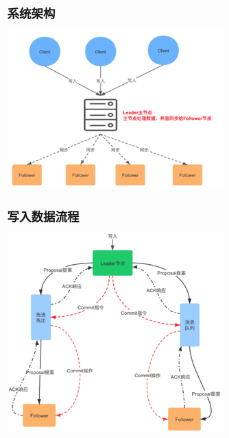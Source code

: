 # 系统架构

![zookeeper一致性-02](.\image\zookeeper一致性-02.jpg)





# 写入数据流程

![zookeeper一致性-01](.\image\zookeeper一致性-01.jpg)
